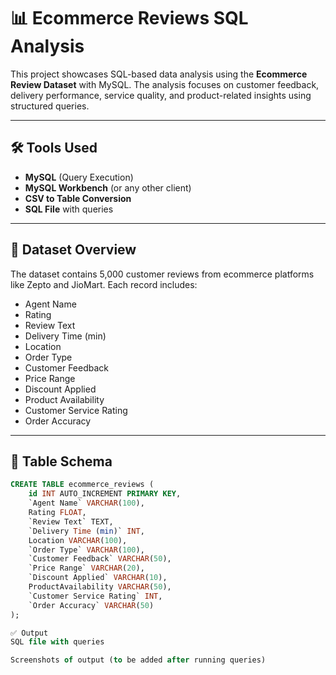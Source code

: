 # 📊 Ecommerce Reviews SQL Analysis

This project showcases SQL-based data analysis using the **Ecommerce Review Dataset** with MySQL. The analysis focuses on customer feedback, delivery performance, service quality, and product-related insights using structured queries.

---

## 🛠️ Tools Used
- **MySQL** (Query Execution)
- **MySQL Workbench** (or any other client)
- **CSV to Table Conversion**
- **SQL File** with queries

---

## 📁 Dataset Overview

The dataset contains 5,000 customer reviews from ecommerce platforms like Zepto and JioMart. Each record includes:
- Agent Name
- Rating
- Review Text
- Delivery Time (min)
- Location
- Order Type
- Customer Feedback
- Price Range
- Discount Applied
- Product Availability
- Customer Service Rating
- Order Accuracy

---

## 📌 Table Schema

```sql
CREATE TABLE ecommerce_reviews (
    id INT AUTO_INCREMENT PRIMARY KEY,
    `Agent Name` VARCHAR(100),
    Rating FLOAT,
    `Review Text` TEXT,
    `Delivery Time (min)` INT,
    Location VARCHAR(100),
    `Order Type` VARCHAR(100),
    `Customer Feedback` VARCHAR(50),
    `Price Range` VARCHAR(20),
    `Discount Applied` VARCHAR(10),
    ProductAvailability VARCHAR(50),
    `Customer Service Rating` INT,
    `Order Accuracy` VARCHAR(50)
);

✅ Output
SQL file with queries

Screenshots of output (to be added after running queries)
